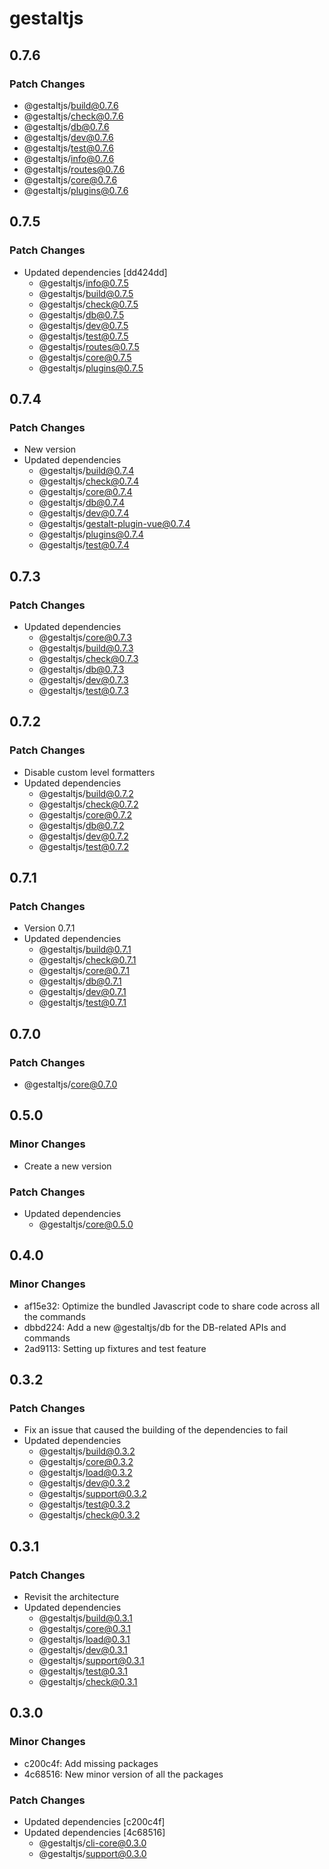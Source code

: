 # gestaltjs

## 0.7.6

### Patch Changes

- @gestaltjs/build@0.7.6
- @gestaltjs/check@0.7.6
- @gestaltjs/db@0.7.6
- @gestaltjs/dev@0.7.6
- @gestaltjs/test@0.7.6
- @gestaltjs/info@0.7.6
- @gestaltjs/routes@0.7.6
- @gestaltjs/core@0.7.6
- @gestaltjs/plugins@0.7.6

## 0.7.5

### Patch Changes

- Updated dependencies [dd424dd]
  - @gestaltjs/info@0.7.5
  - @gestaltjs/build@0.7.5
  - @gestaltjs/check@0.7.5
  - @gestaltjs/db@0.7.5
  - @gestaltjs/dev@0.7.5
  - @gestaltjs/test@0.7.5
  - @gestaltjs/routes@0.7.5
  - @gestaltjs/core@0.7.5
  - @gestaltjs/plugins@0.7.5

## 0.7.4

### Patch Changes

- New version
- Updated dependencies
  - @gestaltjs/build@0.7.4
  - @gestaltjs/check@0.7.4
  - @gestaltjs/core@0.7.4
  - @gestaltjs/db@0.7.4
  - @gestaltjs/dev@0.7.4
  - @gestaltjs/gestalt-plugin-vue@0.7.4
  - @gestaltjs/plugins@0.7.4
  - @gestaltjs/test@0.7.4

## 0.7.3

### Patch Changes

- Updated dependencies
  - @gestaltjs/core@0.7.3
  - @gestaltjs/build@0.7.3
  - @gestaltjs/check@0.7.3
  - @gestaltjs/db@0.7.3
  - @gestaltjs/dev@0.7.3
  - @gestaltjs/test@0.7.3

## 0.7.2

### Patch Changes

- Disable custom level formatters
- Updated dependencies
  - @gestaltjs/build@0.7.2
  - @gestaltjs/check@0.7.2
  - @gestaltjs/core@0.7.2
  - @gestaltjs/db@0.7.2
  - @gestaltjs/dev@0.7.2
  - @gestaltjs/test@0.7.2

## 0.7.1

### Patch Changes

- Version 0.7.1
- Updated dependencies
  - @gestaltjs/build@0.7.1
  - @gestaltjs/check@0.7.1
  - @gestaltjs/core@0.7.1
  - @gestaltjs/db@0.7.1
  - @gestaltjs/dev@0.7.1
  - @gestaltjs/test@0.7.1

## 0.7.0

### Patch Changes

- @gestaltjs/core@0.7.0

## 0.5.0

### Minor Changes

- Create a new version

### Patch Changes

- Updated dependencies
  - @gestaltjs/core@0.5.0

## 0.4.0

### Minor Changes

- af15e32: Optimize the bundled Javascript code to share code across all the commands
- dbbd224: Add a new @gestaltjs/db for the DB-related APIs and commands
- 2ad9113: Setting up fixtures and test feature

## 0.3.2

### Patch Changes

- Fix an issue that caused the building of the dependencies to fail
- Updated dependencies
  - @gestaltjs/build@0.3.2
  - @gestaltjs/core@0.3.2
  - @gestaltjs/load@0.3.2
  - @gestaltjs/dev@0.3.2
  - @gestaltjs/support@0.3.2
  - @gestaltjs/test@0.3.2
  - @gestaltjs/check@0.3.2

## 0.3.1

### Patch Changes

- Revisit the architecture
- Updated dependencies
  - @gestaltjs/build@0.3.1
  - @gestaltjs/core@0.3.1
  - @gestaltjs/load@0.3.1
  - @gestaltjs/dev@0.3.1
  - @gestaltjs/support@0.3.1
  - @gestaltjs/test@0.3.1
  - @gestaltjs/check@0.3.1

## 0.3.0

### Minor Changes

- c200c4f: Add missing packages
- 4c68516: New minor version of all the packages

### Patch Changes

- Updated dependencies [c200c4f]
- Updated dependencies [4c68516]
  - @gestaltjs/cli-core@0.3.0
  - @gestaltjs/support@0.3.0
